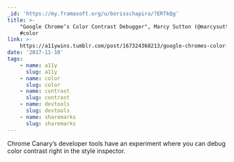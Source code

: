```yaml
---
_id: 'https://my.framasoft.org/u/borisschapira/?ERTkQg'
title: >-
    "Google Chrome’s Color Contrast Debugger", Marcy Sutton (@marcysutton) #a11y
    #color
link: >-
    https://a11ywins.tumblr.com/post/167324368213/google-chromes-color-contrast-debugger
date: '2017-11-10'
tags:
    - name: a11y
      slug: a11y
    - name: color
      slug: color
    - name: contrast
      slug: contrast
    - name: devtools
      slug: devtools
    - name: sharemarks
      slug: sharemarks
---
```


<div class="markdown"><p>Chrome Canary’s developer tools have an experiment where you can debug color contrast right in the style inspector.
</p></div>
